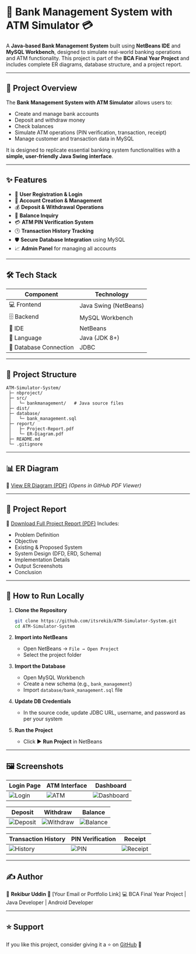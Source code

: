 # 🏦 Bank Management System with ATM Simulator 💳

A **Java-based Bank Management System** built using **NetBeans IDE** and **MySQL Workbench**, designed to simulate real-world banking operations and ATM functionality.
This project is part of the **BCA Final Year Project** and includes complete ER diagrams, database structure, and a project report.

---

## 📌 Project Overview

The **Bank Management System with ATM Simulator** allows users to:

* Create and manage bank accounts
* Deposit and withdraw money
* Check balances
* Simulate ATM operations (PIN verification, transaction, receipt)
* Manage customer and transaction data in MySQL

It is designed to replicate essential banking system functionalities with a **simple, user-friendly Java Swing interface**.

---

## ✨ Features

* 🧍 **User Registration & Login**
* 🏦 **Account Creation & Management**
* 💰 **Deposit & Withdrawal Operations**
* 🧾 **Balance Inquiry**
* 💳 **ATM PIN Verification System**
* 🕒 **Transaction History Tracking**
* 🛡️ **Secure Database Integration** using MySQL
* 📈 **Admin Panel** for managing all accounts

---

## 🛠️ Tech Stack

| Component              | Technology            |
| ---------------------- | --------------------- |
| 💻 Frontend            | Java Swing (NetBeans) |
| 🗄️ Backend            | MySQL Workbench       |
| 🧠 IDE                 | NetBeans              |
| 📝 Language            | Java (JDK 8+)         |
| 🔐 Database Connection | JDBC                  |

---

## 📂 Project Structure

```
ATM-Simulator-System/
 ├─ nbproject/
 ├─ src/
 │   └─ bankmanagement/   # Java source files
 ├─ dist/
 ├─ database/
 │   └─ bank_management.sql
 ├─ report/
 │   ├─ Project-Report.pdf
 │   └─ ER-Diagram.pdf
 ├─ README.md
 └─ .gitignore
```

---

## 📊 ER Diagram

📌 [View ER Diagram (PDF)](./My%20Project%20DFD%20Er.pdf)
*(Opens in GitHub PDF Viewer)*

---

## 📘 Project Report

📄 [Download Full Project Report (PDF)](./My%20Project%20Report.pdf)
Includes:

* Problem Definition
* Objective
* Existing & Proposed System
* System Design (DFD, ERD, Schema)
* Implementation Details
* Output Screenshots
* Conclusion

---

## 🧰 How to Run Locally

1. **Clone the Repository**

   ```bash
   git clone https://github.com/itsrekib/ATM-Simulator-System.git
   cd ATM-Simulator-System
   ```

2. **Import into NetBeans**

   * Open NetBeans → `File → Open Project`
   * Select the project folder

3. **Import the Database**

   * Open MySQL Workbench
   * Create a new schema (e.g., `bank_management`)
   * Import `database/bank_management.sql` file

4. **Update DB Credentials**

   * In the source code, update JDBC URL, username, and password as per your system

5. **Run the Project**

   * Click ▶️ **Run Project** in NetBeans

---

## 🖼️ Screenshots

| Login Page        | ATM Interface       | Dashboard        |
|------------------|-------------------|----------------|
| ![Login](./screenshots/login.png) | ![ATM](./screenshots/atm.png) | ![Dashboard](./screenshots/dashboard.png) |

| Deposit          | Withdraw           | Balance         |
|-----------------|------------------|----------------|
| ![Deposit](./screenshots/deposit.png) | ![Withdraw](./screenshots/withdraw.png) | ![Balance](./screenshots/balance.png) |

| Transaction History | PIN Verification | Receipt        |
|-------------------|-----------------|----------------|
| ![History](./screenshots/transaction_history.png) | ![PIN](./screenshots/pin_verification.png) | ![Receipt](./screenshots/receipt.png) |


---

## ✍️ Author

👤 **Rekibur Uddin**
📧 [Your Email or Portfolio Link]
💻 BCA Final Year Project | Java Developer | Android Developer

---

## ⭐ Support

If you like this project, consider giving it a ⭐ on [GitHub](https://github.com/itsrekib/ATM-Simulator-System) 🙌
